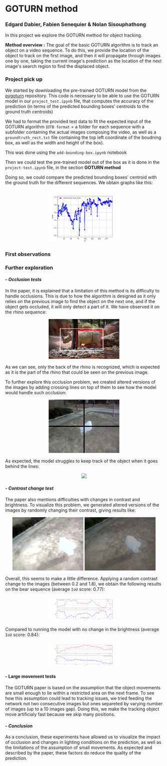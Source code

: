 #  GOTURN method
### Edgard Dabier, Fabien Senequier & Nolan Sisouphathong

In this project we explore the GOTURN method for object tracking.

**Method overview :**
The goal of the basic GOTURN algorithm is to track an object on a video sequence. To do this, we provide the location of the object to track on the first image, and then it will propagate through images one by one, taking the current image's prediction as the location of the next image's search region to find the displaced object.

### Project pick up

We started by downloading the pre-trained GOTURN model from the [pygoturn](https://github.com/amoudgl/pygoturn) repository. This code is necessary to be able to use the GOTURN model in our `project_test.ipynb` file, that computes the accuracy of the prediction (in terms of the predicted bounding boxes' centroids to the ground truth centroids)

We had to format the provided test data to fit the expected input of the GOTURN algorithm (`OTB format` = a folder for each sequence with a subfolder containing the actual images composing the video, as well as a `groundtruth_rect.txt` file containing the top left coordinate of the boudning box, as well as the width and height of the box). 

This was done using the `add-bounding-box.ipynb` notebook

Then we could test the pre-trained model out of the box as it is done in the `project-test.ipynb` file, in the section **GOTURN method**

Doing so, we could compare the predicted bounding boxes' centroid with the ground truth for the different sequences. We obtain graphs like this: 

<p align="center">
  <img src="data/Goturn-first-test.png" width="45%" />
</p>

### First observations



### Further exploration
#### - *Occlusion tests*

In the paper, it is explained that a limitation of this method is its difficulty to handle occlusions. This is due to how the algorithm is designed as it only relies on the previous image to find the object on the next one, and if the object gets occluded, it will only detect a part of it. We have observed it on the rhino sequence:

<p align="center">
  <img src="data/occluded_rhino.jpg" width="45%" />
</p>

As we can see, only the back of the rhino is recognized, which is expected as it is the part of the rhino that could be seen on the previous image.

To further explore this occlusion problem, we created altered versions of the images by adding crossing lines on top of them to see how the model would handle such occlusion:

<p align="center">
  <img src="data/lines_bag.bmp" width="45%" />
</p>

As expected, the model struggles to keep track of the object when it goes behind the lines:

<p align="center">
  <img src="data/artificial_occlusion_bag" width="45%" />
</p>

#### - *Contrast change test* 

The paper also mentions difficulties with changes in contrast and brightness. To visualize this problem, we generated altered versions of the images by randomly changing their contrast, giving results like:

<p align="center">
  <img src="data/overexposed_bag.bmp" width="45%" />
  <img src="data/underexposed_bag.bmp" width="45%" />
</p>

Overall, this seems to make a little difference. Applying a random contrast change to the images (between 0.2 and 1.8), we obtain the following results on the bear sequence (average `IoU` score: 0.77):

<p align="center">
  <img src="data/contrast-bear-sequence.png" width="45%" />
</p>

Compared to running the model with no change in the brightness (average `IoU` score: 0.84):

<p align="center">
  <img src="data/bear-sequence.png" width="45%" />
</p>


#### - Large movement tests

The GOTURN paper is based on the assumption that the object movements are small enough to lie within a restricted area on the next frame. To see how this assumption could lead to tracking issues, we tried feeding the network not two consecutive images but ones separeted by varying number of images (up to a 10 images gap). Doing this, we make the tracking object move artificialy fast because we skip many positions.

#### - *Conclusion*

As a conclusion, these experiments have allowed us to visualize the impact of occlusion and changes in lighting conditions on the prediction, as well as the limitations of the assumption of small movements. As expected and described by the paper, these factors do reduce the quality of the prediction.
